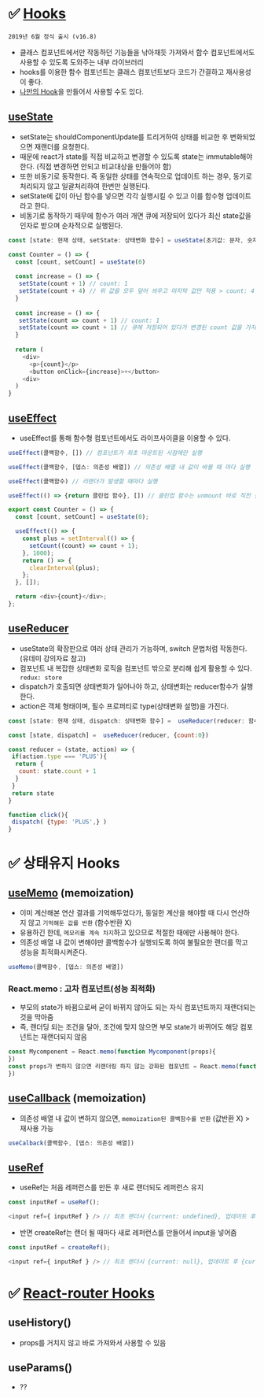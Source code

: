 # ✅ [Hooks](https://ko.reactjs.org/docs/hooks-intro.html)
 `2019년 6월 정식 출시 (v16.8)`
* 클래스 컴포넌트에서만 작동하던 기능들을 낚아채듯 가져와서 함수 컴포넌트에서도 사용할 수 있도록 도와주는 내부 라이브러리
* hooks를 이용한 함수 컴포넌트는 클래스 컴포넌트보다 코드가 간결하고 재사용성이 좋다.
* [나만의 Hook](https://ko.reactjs.org/docs/hooks-custom.html)을 만들어서 사용할 수도 있다.

## [useState](https://ko.reactjs.org/docs/hooks-state.html)
* setState는 shouldComponentUpdate를 트리거하여 상태를 비교한 후 변화되었으면 재랜더를 요청한다.
* 때문에 react가 state를 직접 비교하고 변경할 수 있도록 state는 immutable해야한다. (직접 변경하면 안되고 비교대상을 만들어야 함)
* 또한 비동기로 동작한다. 즉 동일한 상태를 연속적으로 업데이트 하는 경우, 동기로 처리되지 않고 일괄처리하여 한번만 실행된다.
* setState에 값이 아닌 함수를 넣으면 각각 실행시킬 수 있고 이를 함수형 업데이트라고 한다.  
* 비동기로 동작하기 때무에 함수가 여러 개면 큐에 저장되어 있다가 최신 state값을 인자로 받으며 순차적으로 실행된다.
```js
const [state: 현재 상태, setState: 상태변화 함수] = useState(초기값: 문자, 숫자 또는 객체 데이터)
````
```js
const Counter = () => {
  const [count, setCount] = useState(0)
  
  const increase = () => {
   setState(count + 1) // count: 1
   setState(count + 4) // 위 값을 모두 덮어 씌우고 마지막 값만 적용 > count: 4
  }
  
  const increase = () => {
   setState(count => count + 1) // count: 1
   setState(count => count + 1) // 큐에 저장되어 있다가 변경된 count 값을 가지고 동작 > count: 2
  }
  
  return (
    <div>
      <p>{count}</p>
      <button onClick={increase}>+</button>
    <div>
  )
}
```
## [useEffect](https://rinae.dev/posts/a-complete-guide-to-useeffect-ko)
* useEffect를 통해 함수형 컴포넌트에서도 라이프사이클을 이용할 수 있다. 
```js
useEffect(콜백함수, []) // 컴포넌트가 최초 마운트된 시점에만 실행
```
```js
useEffect(콜백함수, [뎁스: 의존성 배열]) // 의존성 배열 내 값이 바뀔 때 마다 실행
```
```js
useEffect(콜백함수) // 리랜더가 발생할 때마다 실행
```
```js
useEffect(() => {return 클린업 함수}, []) // 클린업 함수는 unmount 바로 직전 실행 (다음 mount에서 활용 가능)
```
```js
export const Counter = () => {
  const [count, setCount] = useState(0);

  useEffect(() => {
    const plus = setInterval(() => {
      setCount((count) => count + 1);
    }, 1000);
    return () => {
      clearInterval(plus);
    };
  }, []);

  return <div>{count}</div>;
};
```
## [useReducer](https://ko.reactjs.org/docs/hooks-reference.html#usereducer)
* useState의 확장판으로 여러 상태 관리가 가능하며, switch 문법처럼 작동한다. (유데미 강의자료 참고)
* 컴포넌트 내 복잡한 상태변화 로직을 컴포넌트 밖으로 분리해 쉽게 활용할 수 있다. `redux: store`
* dispatch가 호출되면 상태변화가 일어나야 하고, 상태변화는 reducer함수가 실행한다.
* action은 객체 형태이며, 필수 프로퍼티로 type(상태변화 설명)을 가진다.
```js
const [state: 현재 상태, dispatch: 상태변화 함수] =  useReducer(reducer: 함수, 초기값: 문자, 숫자, 객체)
```
```js
const [state, dispatch] =  useReducer(reducer, {count:0})
```
```js
const reducer = (state, action) => {
 if(action.type === 'PLUS'){
  return {
   count: state.count + 1
  }
 }
 return state
}
```
```js
function click(){
 dispatch( {type: 'PLUS',} )
}
```

# ✅ 상태유지 Hooks
## [useMemo](https://ko.reactjs.org/docs/hooks-reference.html#usememo) (memoization)
* 이미 계산해본 연산 결과를 기억해두었다가, 동일한 계산을 해야할 때 다시 연산하지 않고 `기억해둔 값를 반환` (함수반환 X)
* 유용하긴 한데, `메모리를 계속 차지`하고 있으므로 적절한 때에만 사용해야 한다.
* 의존성 배열 내 값이 변해야만 콜백함수가 실행되도록 하여 불필요한 랜더를 막고 성능을 최적화시켜준다.
```js
useMemo(콜백함수, [뎁스: 의존성 배열])
```
### React.memo : 고차 컴포넌트(성능 최적화)
* 부모의 state가 바뀜으로써 굳이 바뀌지 않아도 되는 자식 컴포넌트까지 재랜더되는 것을 막아줌
* 즉, 랜더딩 되는 조건을 달아, 조건에 맞지 않으면 부모 state가 바뀌어도 해당 컴포넌트는 재랜더되지 않음
```js
const Mycomponent = React.memo(function Mycomponent(props){
})
const props가 변하지 않으면 리랜더링 하지 않는 강화된 컴포넌트 = React.memo(function 나의 컴포넌트(props){
})
```

## [useCallback](https://ko.reactjs.org/docs/hooks-reference.html#usecallback) (memoization)
*  의존성 배열 내 값이 변하지 않으면, `memoization된 콜백함수를 반환` (값반환 X) > 재사용 가능 
```js
useCalback(콜백함수, [뎁스: 의존성 배열])
```
## [useRef](https://ko.reactjs.org/docs/hooks-reference.html#useref)
* useRef는 처음 레퍼런스를 만든 후 새로 랜더되도 레퍼런스 유지
```js
const inputRef = useRef();

<input ref={ inputRef } /> // 최초 랜더시 {current: undefined}, 업데이트 후 {current: input}
```
* 반면 createRef는 랜더 될 때마다 새로 레퍼런스를 만들어서 input을 넣어줌
```js
const inputRef = createRef();

<input ref={ inputRef } /> // 최초 랜더시 {current: null}, 업데이트 후 {current: null}
```
# ✅ [React-router Hooks](https://v5.reactrouter.com/web/api/Hooks)
## useHistory()
* props를 거치지 않고 바로 가져와서 사용할 수 있음

## useParams()
* ??
